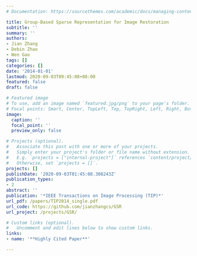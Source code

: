 ```yaml
---
# Documentation: https://sourcethemes.com/academic/docs/managing-content/

title: Group-Based Sparse Representation for Image Restoration
subtitle: ''
summary: ''
authors:
- Jian Zhang
- Debin Zhao
- Wen Gao
tags: []
categories: []
date: '2014-01-01'
lastmod: 2020-09-03T09:45:08+08:00
featured: false
draft: false

# Featured image
# To use, add an image named `featured.jpg/png` to your page's folder.
# Focal points: Smart, Center, TopLeft, Top, TopRight, Left, Right, BottomLeft, Bottom, BottomRight.
image:
  caption: ''
  focal_point: ''
  preview_only: false

# Projects (optional).
#   Associate this post with one or more of your projects.
#   Simply enter your project's folder or file name without extension.
#   E.g. `projects = ["internal-project"]` references `content/project/deep-learning/index.md`.
#   Otherwise, set `projects = []`.
projects: []
publishDate: '2020-09-03T01:45:08.308243Z'
publication_types:
- 2
abstract: ''
publication: '*IEEE Transactions on Image Processing (TIP)*'
url_pdf: /papers/TIP2014_single.pdf
url_code: https://github.com/jianzhangcs/GSR
url_project: /projects/GSR/

# Custom links (optional).
#   Uncomment and edit lines below to show custom links.
links:
- name: '**Highly Cited Paper**'

---
```

